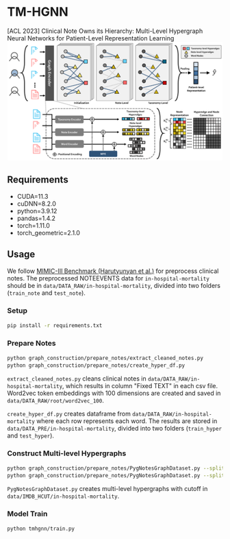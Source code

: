 # TM-HGNN

[ACL 2023] Clinical Note Owns its Hierarchy: Multi-Level Hypergraph Neural Networks for Patient-Level Representation Learning
![The proposed framework](img/tmhgnn_overview.png)

## Requirements

- CUDA=11.3
- cuDNN=8.2.0
- python=3.9.12
- pandas=1.4.2
- torch=1.11.0
- torch_geometric=2.1.0

## Usage
We follow [MIMIC-III Benchmark (Harutyunyan et al.)](https://www.nature.com/articles/s41597-019-0103-9) for preprocess clinical notes.
The preprocessed NOTEEVENTS data for <code>in-hospital-mortality</code> should be in <code>data/DATA_RAW/in-hospital-mortality</code>, divided into two folders (<code>train_note</code> and <code>test_note</code>).

### Setup
```bash
pip install -r requirements.txt
```

### Prepare Notes 
```bash 
python graph_construction/prepare_notes/extract_cleaned_notes.py
python graph_construction/prepare_notes/create_hyper_df.py
```
<code>extract_cleaned_notes.py</code> cleans clinical notes in <code>data/DATA_RAW/in-hospital-mortality</code>, which results in column "Fixed TEXT" in each csv file. Word2vec token embeddings with 100 dimensions are created and saved in <code>data/DATA_RAW/root/word2vec_100</code>.

<code>create_hyper_df.py</code> creates dataframe from <code>data/DATA_RAW/in-hospital-mortality</code> where each row represents each word. The results are stored in <code>data/DATA_PRE/in-hospital-mortality</code>, divided into two folders (<code>train_hyper</code> and <code>test_hyper</code>).

### Construct Multi-level Hypergraphs
```bash
python graph_construction/prepare_notes/PygNotesGraphDataset.py --split train
python graph_construction/prepare_notes/PygNotesGraphDataset.py --split test
```
<code>PygNotesGraphDataset.py</code> creates multi-level hypergraphs with cutoff in <code>data/IMDB_HCUT/in-hospital-mortality</code>. 


### Model Train
```bash
python tmhgnn/train.py
```
